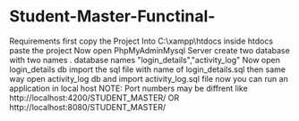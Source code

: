 # Student-Master-Functinal-
  Requirements 
  first copy the Project Into C:\xampp\htdocs inside htdocs paste the project
  Now open PhpMyAdminMysql Server  create two database with two names .
  database names "login_details","activity_log"
  Now open login_details db import the sql file with name of login_details.sql then same way open activity_log db and import activity_log.sql file
  now you can run an application in local host 
  NOTE: Port numbers may be diffrent like  http://localhost:4200/STUDENT_MASTER/  OR  http://localhost:8080/STUDENT_MASTER/
